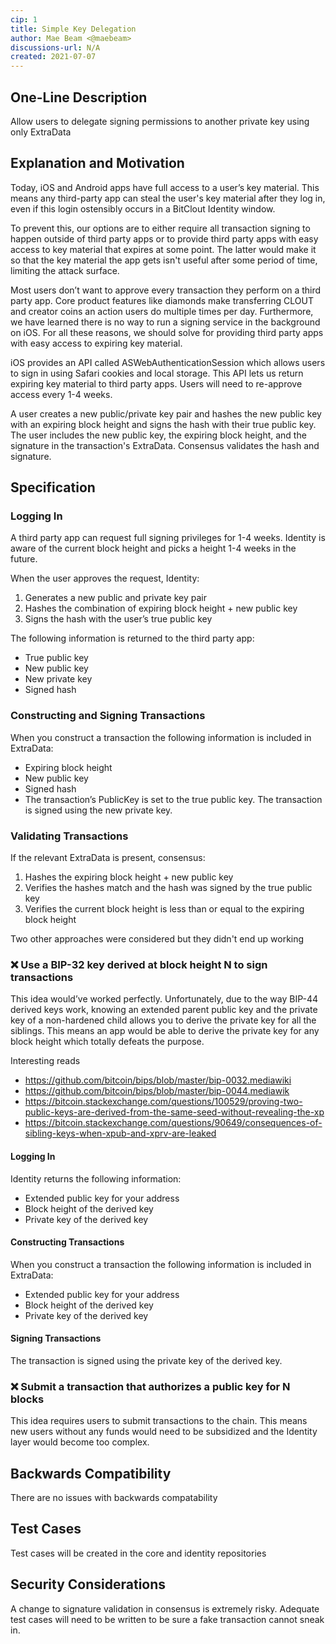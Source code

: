 ```yaml
---
cip: 1
title: Simple Key Delegation
author: Mae Beam <@maebeam>
discussions-url: N/A
created: 2021-07-07
---
```


## One-Line Description

Allow users to delegate signing permissions to another private key using only ExtraData

## Explanation and Motivation

Today, iOS and Android apps have full access to a user’s key material. This means
any third-party app can steal the user's key material after they log in, even if
this login ostensibly occurs in a BitClout Identity window.

To prevent this,
our options are to either require all
transaction signing to happen outside of third party apps or to provide third
party apps with easy access to key material that expires at some point. The
latter would make it so that the key material the app gets isn't useful after
some period of time, limiting the attack surface.

Most users don’t want to approve every transaction they perform on a third
party app. Core product features like diamonds make transferring CLOUT and creator coins an
action users do multiple times per day. Furthermore, we have learned there is
no way to run a signing service in the background on iOS. For all these
reasons, we should solve for providing third party apps with easy access to
expiring key material.

iOS provides an API called ASWebAuthenticationSession which allows users to
sign in using Safari cookies and local storage. This API lets us return
expiring key material to third party apps. Users will need to re-approve access
every 1-4 weeks.

A user creates a new public/private key pair and hashes the new public key with
an expiring block height and signs the hash with their true public key. The
user includes the new public key, the expiring block height, and the signature
in the transaction's ExtraData. Consensus validates the hash and signature.

## Specification

### Logging In
A third party app can request full signing privileges for 1-4 weeks. Identity is aware of the current block height and picks a height 1-4 weeks in the future.

When the user approves the request, Identity:
1. Generates a new public and private key pair
2. Hashes the combination of expiring block height + new public key
3. Signs the hash with the user’s true public key

The following information is returned to the third party app:
- True public key
- New public key
- New private key
- Signed hash

### Constructing and Signing Transactions
When you construct a transaction the following information is included in ExtraData:
- Expiring block height
- New public key
- Signed hash
- The transaction’s PublicKey is set to the true public key. The transaction is signed using the new private key.

### Validating Transactions
If the relevant ExtraData is present, consensus:
1. Hashes the expiring block height + new public key
2. Verifies the hashes match and the hash was signed by the true public key
3. Verifies the current block height is less than or equal to the expiring block height

Two other approaches were considered but they didn't end up working

### ❌ Use a BIP-32 key derived at block height N to sign transactions
This idea would’ve worked perfectly. Unfortunately, due to the way BIP-44 derived keys work, knowing an extended parent public key and the private key of a non-hardened child allows you to derive the private key for all the siblings. This means an app would be able to derive the private key for any block height which totally defeats the purpose.

Interesting reads
- https://github.com/bitcoin/bips/blob/master/bip-0032.mediawiki
- https://github.com/bitcoin/bips/blob/master/bip-0044.mediawik
- https://bitcoin.stackexchange.com/questions/100529/proving-two-public-keys-are-derived-from-the-same-seed-without-revealing-the-xp
- https://bitcoin.stackexchange.com/questions/90649/consequences-of-sibling-keys-when-xpub-and-xprv-are-leaked

#### Logging In
Identity returns the following information:
- Extended public key for your address
- Block height of the derived key
- Private key of the derived key

#### Constructing Transactions
When you construct a transaction the following information is included in ExtraData:
- Extended public key for your address
- Block height of the derived key
- Private key of the derived key

#### Signing Transactions
The transaction is signed using the private key of the derived key.

### ❌ Submit a transaction that authorizes a public key for N blocks
This idea requires users to submit transactions to the chain. This means new users without any funds would need to be subsidized and the Identity layer would become too complex.

## Backwards Compatibility
There are no issues with backwards compatability

## Test Cases
Test cases will be created in the core and identity repositories

## Security Considerations
A change to signature validation in consensus is extremely risky. Adequate test cases will need to be written to be sure a fake transaction cannot sneak in.
